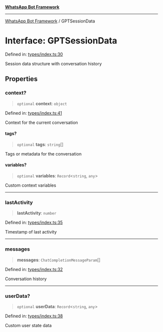 [**WhatsApp Bot Framework**](../README.md)

***

[WhatsApp Bot Framework](../globals.md) / GPTSessionData

# Interface: GPTSessionData

Defined in: [types/index.ts:30](https://github.com/green-api/whatsapp-chatgpt-js/blob/144b3e2baae49a260200b70637f606416abe2026/src/types/index.ts#L30)

Session data structure with conversation history

## Properties

### context?

> `optional` **context**: `object`

Defined in: [types/index.ts:41](https://github.com/green-api/whatsapp-chatgpt-js/blob/144b3e2baae49a260200b70637f606416abe2026/src/types/index.ts#L41)

Context for the current conversation

#### tags?

> `optional` **tags**: `string`[]

Tags or metadata for the conversation

#### variables?

> `optional` **variables**: `Record`\<`string`, `any`\>

Custom context variables

***

### lastActivity

> **lastActivity**: `number`

Defined in: [types/index.ts:35](https://github.com/green-api/whatsapp-chatgpt-js/blob/144b3e2baae49a260200b70637f606416abe2026/src/types/index.ts#L35)

Timestamp of last activity

***

### messages

> **messages**: `ChatCompletionMessageParam`[]

Defined in: [types/index.ts:32](https://github.com/green-api/whatsapp-chatgpt-js/blob/144b3e2baae49a260200b70637f606416abe2026/src/types/index.ts#L32)

Conversation history

***

### userData?

> `optional` **userData**: `Record`\<`string`, `any`\>

Defined in: [types/index.ts:38](https://github.com/green-api/whatsapp-chatgpt-js/blob/144b3e2baae49a260200b70637f606416abe2026/src/types/index.ts#L38)

Custom user state data
